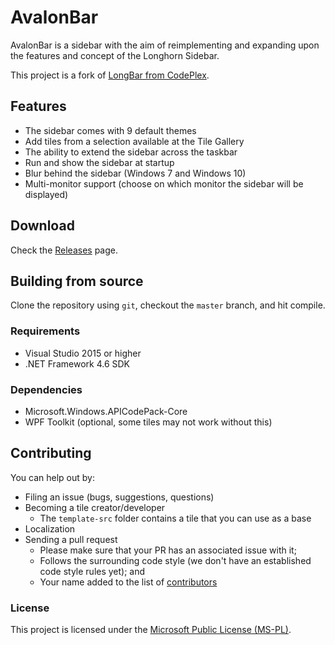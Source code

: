 # AvalonBar
AvalonBar is a sidebar with the aim of reimplementing and expanding upon the features and concept of the Longhorn Sidebar.

This project is a fork of [LongBar from CodePlex](http://longbar.codeplex.com/).

## Features
- The sidebar comes with 9 default themes
- Add tiles from a selection available at the Tile Gallery
- The ability to extend the sidebar across the taskbar
- Run and show the sidebar at startup
- Blur behind the sidebar (Windows 7 and Windows 10)
- Multi-monitor support (choose on which monitor the sidebar will be displayed)

## Download
Check the [Releases](https://github.com/AvalonBar/AvalonBar/releases) page.

## Building from source
Clone the repository using `git`, checkout the `master` branch, and hit compile.
### Requirements
- Visual Studio 2015 or higher
- .NET Framework 4.6 SDK
### Dependencies
- Microsoft.Windows.APICodePack-Core
- WPF Toolkit (optional, some tiles may not work without this)

## Contributing
You can help out by:
- Filing an issue (bugs, suggestions, questions)
- Becoming a tile creator/developer
  - The `template-src` folder contains a tile that you can use as a base
- Localization
- Sending a pull request
  - Please make sure that your PR has an associated issue with it;
  - Follows the surrounding code style (we don't have an established code style rules yet); and
  - Your name added to the list of [contributors](CONTRIBUTORS.md)

### License
This project is licensed under the [Microsoft Public License (MS-PL)](LICENSE).